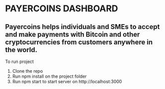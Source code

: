 # PAYERCOINS DASHBOARD

## Payercoins helps individuals and SMEs to accept and make payments with Bitcoin and other cryptocurrencies from customers anywhere in the world.

To run project

1. Clone the repo
2. Run npm install on the project folder
3. Run npm start to start server on http://localhost:3000
